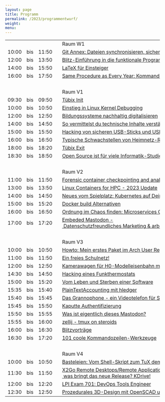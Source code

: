 ```yaml
---
layout: page
title: Programm
permalink: /2023/programmentwurf/
weight:
menu:
---
```


<table>
<tr><td></td><td></td><td></td><td></td><td>Raum W1</td></tr>
<tr><td>10:00</td><td>bis</td><td>11:50</td><td><a class="work"></a></td><td><a href="../programm/5-git-annex-dateien-synchronisieren-sichern-und-verwalten-fr-poweruser">Git&nbsp;Annex:&nbsp;Dateien&nbsp;synchronisieren,&nbsp;sichern&nbsp;und&nbsp;verwalten&nbsp;für&nbsp;Poweruser</a></td><td>Yann&nbsp;Büchau</td></tr>
<tr><td>12:00</td><td>bis</td><td>13:50</td><td><a class="work"></a></td><td><a href="../programm/40-blitz-einfhrung-in-die-funktionale-programmierung">Blitz-Einführung&nbsp;in&nbsp;die&nbsp;funktionale&nbsp;Programmierung</a></td><td>Mike&nbsp;Sperber</td></tr>
<tr><td>14:00</td><td>bis</td><td>15:50</td><td><a class="work"></a></td><td><a href="../programm/latex-fr-einsteiger">LaTeX&nbsp;für&nbsp;Einsteiger</a></td><td>Philipp&nbsp;Kammerer</td></tr>
<tr><td>16:00</td><td>bis</td><td>17:50</td><td><a class="work"></a></td><td><a href="../programm/48-same-procedure-as-every-year-kommandozeilen-sprechstunde-n-">Same&nbsp;Procedure&nbsp;as&nbsp;Every&nbsp;Year:&nbsp;Kommandozeilen-Sprechstunde(n)</a></td><td>Harald&nbsp;König</td></tr>
<tr><td>&nbsp;</td></tr>
<tr><td></td><td></td><td></td><td></td><td>Raum V1</td></tr>
<tr><td>09:30</td><td>bis</td><td>09:50</td><td><a class="talk2"></a></td><td><a href="../programm/tuebix-init">Tübix&nbsp;Init</a></td><td>Tübix&nbsp;Orga&nbsp;Team</td></tr>
<tr><td>10:00</td><td>bis</td><td>10:50</td><td><a class="talk"></a></td><td><a href="../programm/8-einstieg-in-linux-kernel-debugging">Einstieg&nbsp;in&nbsp;Linux&nbsp;Kernel&nbsp;Debugging</a></td><td>Stefan&nbsp;Walter</td></tr>
<tr><td>12:00</td><td>bis</td><td>12:50</td><td><a class="talk"></a></td><td><a href="../programm/ldungssysteme-nachhaltig-digitalisieren">Bildungssysteme&nbsp;nachhaltig&nbsp;digitalisieren</a></td><td>Andreas&nbsp;Grupp&nbsp;&&nbsp;Andi&nbsp;Mundt</td></tr>
<tr><td>14:00</td><td>bis</td><td>14:50</td><td><a class="talk"></a></td><td><a href="../programm/43-so-vermittelst-du-technische-inhalte-verstndlich">So&nbsp;vermittelst&nbsp;du&nbsp;technische&nbsp;Inhalte&nbsp;verständlich</a></td><td>Frank&nbsp;Hofmann</td></tr>
<tr><td>15:00</td><td>bis</td><td>15:50</td><td><a class="talk"></a></td><td><a href="../programm/hacking-von-sicheren-usb-sticks-und-usb-festplatten">Hacking&nbsp;von&nbsp;sicheren&nbsp;USB-Sticks&nbsp;und&nbsp;USB-Festplatten</a></td><td>Gerhard&nbsp;Klostermeier</td></tr>
<tr><td>16:00</td><td>bis</td><td>16:50</td><td><a class="talk"></a></td><td><a href="../programm/1-typische-schwachstellen-von-heimnetz-routern">Typische&nbsp;Schwachstellen&nbsp;von&nbsp;Heimnetz-Routern</a></td><td>Gerhard&nbsp;Klostermeier</td></tr>
<tr><td>18:00</td><td>bis</td><td>18:20</td><td><a class="talk2"></a></td><td><a href="../programm/tuebix-exit">Tübix&nbsp;Exit</a></td><td>Tübix&nbsp;Orga&nbsp;Team</td></tr>
<tr><td>18:30</td><td>bis</td><td>18:50</td><td><a class="talk"></a></td><td><a href="../programm/41-open-source-ist-fr-viele-informatik-studierende-ein-mysterium">Open&nbsp;Source&nbsp;ist&nbsp;für&nbsp;viele&nbsp;Informatik-Studierende&nbsp;ein&nbsp;Mysterium</a></td><td>Daniel&nbsp;Kulesz</td></tr>
<tr><td>&nbsp;</td></tr>
<tr><td></td><td></td><td></td><td></td><td>Raum V2</td></tr>
<tr><td>11:00</td><td>bis</td><td>11:50</td><td><a class="talk"></a></td><td><a href="../programm/54-forensic-container-checkpointing-and-analysis">Forensic&nbsp;container&nbsp;checkpointing&nbsp;and&nbsp;analysis</a></td><td>Adrian&nbsp;Reber</td></tr>
<tr><td>13:00</td><td>bis</td><td>13:50</td><td><a class="talk"></a></td><td><a href="../programm/45-linux-containers-for-hpc-2023-update">Linux&nbsp;Containers&nbsp;for&nbsp;HPC&nbsp;-&nbsp;2023&nbsp;Update</a></td><td>Holger&nbsp;Gantikow</td></tr>
<tr><td>14:00</td><td>bis</td><td>14:50</td><td><a class="talk"></a></td><td><a href="../programm/50-neues-vom-spielplatz-kubernetes-auf-deinem-smartphone">Neues&nbsp;vom&nbsp;Spielplatz:&nbsp;Kubernetes&nbsp;auf&nbsp;Deinem&nbsp;Smartphone</a></td><td>Dr.&nbsp;Christoph&nbsp;Zimmermann</td></tr>
<tr><td>15:00</td><td>bis</td><td>15:20</td><td><a class="talk"></a></td><td><a href="../programm/42-docker-build-alternativen">Docker&nbsp;build&nbsp;Alternativen</a></td><td>Gabriel&nbsp;Wustmann</td></tr>
<tr><td>16:00</td><td>bis</td><td>16:50</td><td><a class="talk"></a></td><td><a href="../programm/53-ordnung-im-chaos-finden-microservices-observability">Ordnung&nbsp;im&nbsp;Chaos&nbsp;finden:&nbsp;Microservices&nbsp;Observability</a></td><td>Finn&nbsp;Rayk&nbsp;Gärtner</td></tr>
<tr><td>17:00</td><td>bis</td><td>17:20</td><td><a class="talk"></a></td><td><a href="../programm/6-embeded-mastodon-datenschutzfreundliches-marketing-arbeiten-an-fderierten-gitea-forgejo">Embeded&nbsp;Mastodon&nbsp;-&nbsp;Datenschutzfreundliches&nbsp;Marketing&nbsp;&&nbsp;arbeiten&nbsp;an&nbsp;föderierten&nbsp;gitea/forgejo</a></td><td>Michael&nbsp;Jerger</td></tr>
<tr><td>&nbsp;</td></tr>
<tr><td></td><td></td><td></td><td></td><td>Raum V3</td></tr>
<tr><td>10:00</td><td>bis</td><td>10:50</td><td><a class="talk"></a></td><td><a href="../programm/13-howto-mein-erstes-paket-im-arch-user-repository">Howto:&nbsp;Mein&nbsp;erstes&nbsp;Paket&nbsp;im&nbsp;Arch&nbsp;User&nbsp;Repository</a></td><td>Christian&nbsp;Heusel</td></tr>
<tr><td>11:00</td><td>bis</td><td>11:50</td><td><a class="talk"></a></td><td><a href="../programm/6-ein-freies-schulnetz-">Ein&nbsp;freies&nbsp;Schulnetz!</a></td><td>Frank&nbsp;Schiebel</td></tr>
<tr><td>12:00</td><td>bis</td><td>12:50</td><td><a class="talk"></a></td><td><a href="../programm/4-kamerawagen-fr-h0-modelleisenbahn-mit-linux">Kamerawagen&nbsp;für&nbsp;H0-Modelleisenbahn&nbsp;mit&nbsp;Linux</a></td><td>Roland&nbsp;Imme</td></tr>
<tr><td>14:30</td><td>bis</td><td>14:50</td><td><a class="talk"></a></td><td><a href="../programm/hacking-eines-funkthermostats">Hacking&nbsp;eines&nbsp;Funkthermostats</a></td><td>Gerhard&nbsp;Klostermeier</td></tr>
<tr><td>15:00</td><td>bis</td><td>15:20</td><td><a class="talk"></a></td><td><a href="../programm/9-vom-leben-und-sterben-einer-software">Vom&nbsp;Leben&nbsp;und&nbsp;Sterben&nbsp;einer&nbsp;Software</a></td><td>Lukas&nbsp;Kallies</td></tr>
<tr><td>15:35</td><td>bis</td><td>15:40</td><td><a class="light"></a></td><td><a href="../programm/16-plaintextaccounting-mit-hledger">PlainTextAccounting&nbsp;mit&nbsp;hledger</a></td><td>Yann&nbsp;Büchau</td></tr>
<tr><td>15:40</td><td>bis</td><td>15:45</td><td><a class="light"></a></td><td><a href="../programm/47-das-grannophone-ein-videotelefon-fr-senioren-und-demenzpatienten">Das&nbsp;Grannophone&nbsp;-&nbsp;ein&nbsp;Videotelefon&nbsp;für&nbsp;Senioren&nbsp;und&nbsp;Demenzpatienten</a></td><td>Stefan&nbsp;Baur</td></tr>
<tr><td>15:45</td><td>bis</td><td>15:50</td><td><a class="light"></a></td><td><a href="../programm/55-kaputte-authentifizierung">Kaputte&nbsp;Authentifizierung</a></td><td>Cornelius&nbsp;Kölbel</td></tr>
<tr><td>15:50</td><td>bis</td><td>15:55</td><td><a class="light"></a></td><td><a href="../programm/9-was-ist-eigentlich-dieses-mastodon-">Was&nbsp;ist&nbsp;eigentlich&nbsp;dieses&nbsp;Mastodon?</a></td><td>Matthias&nbsp;Beyer</td></tr>
<tr><td>15:55</td><td>bis</td><td>16:00</td><td><a class="light"></a></td><td><a href="../programm/8-zellij-tmux-on-steroids">zellij&nbsp;-&nbsp;tmux&nbsp;on&nbsp;steroids</a></td><td>Matthias&nbsp;Beyer</td></tr>
<tr><td>16:00</td><td>bis</td><td>16:30</td><td><a class="talk"></a></td><td><a href="../programm/78-blitzvortrge">Blitzvorträge</a></td><td></td></tr>
<tr><td>16:30</td><td>bis</td><td>17:20</td><td><a class="talk"></a></td><td><a href="../programm/18-101-coole-kommandozeilen-werkzeuge">101&nbsp;coole&nbsp;Kommandozeilen-Werkzeuge</a></td><td>Matthias&nbsp;Beyer</td></tr>
<tr><td>&nbsp;</td></tr>
<tr><td></td><td></td><td></td><td></td><td>Raum V4</td></tr>
<tr><td>10:00</td><td>bis</td><td>10:50</td><td><a class="talk"></a></td><td><a href="../programm/52-basteleien-vom-shell-skript-zum-tux-dem-wafer-und-led-lauflicht">Basteleien:&nbsp;Vom&nbsp;Shell-Skript&nbsp;zum&nbsp;TuX&nbsp;dem&nbsp;Wafer&nbsp;und&nbsp;LED-Lauflicht</a></td><td>Harald&nbsp;König</td></tr>
<tr><td>11:30</td><td>bis</td><td>11:50</td><td><a class="talk"></a></td><td><a href="../programm/46-x2go-remote-desktops-remote-applications-was-bringt-das-neue-release-kdrive-">X2Go&nbsp;Remote&nbsp;Desktops/Remote&nbsp;Applications&nbsp;-&nbsp;was&nbsp;bringt&nbsp;das&nbsp;neue&nbsp;Release?&nbsp;KDrive!</a></td><td>Stefan&nbsp;Baur&nbsp;&&nbsp;Mihai&nbsp;Moldovan</td></tr>
<tr><td>12:00</td><td>bis</td><td>12:20</td><td><a class="talk"></a></td><td><a href="../programm/7-lpi-exam-701-devops-tools-engineer">LPI&nbsp;Exam&nbsp;701:&nbsp;DevOps&nbsp;Tools&nbsp;Engineer</a></td><td>Werner&nbsp;Heuser</td></tr>
<tr><td>12:30</td><td>bis</td><td>12:50</td><td><a class="talk"></a></td><td><a href="../programm/15-prozedurales-3d-design-mit-openscad-und-python-sdf">Prozedurales&nbsp;3D-Design&nbsp;mit&nbsp;OpenSCAD&nbsp;und&nbsp;Python-SDF</a></td><td>Yann&nbsp;Büchau</td></tr>
</table>

